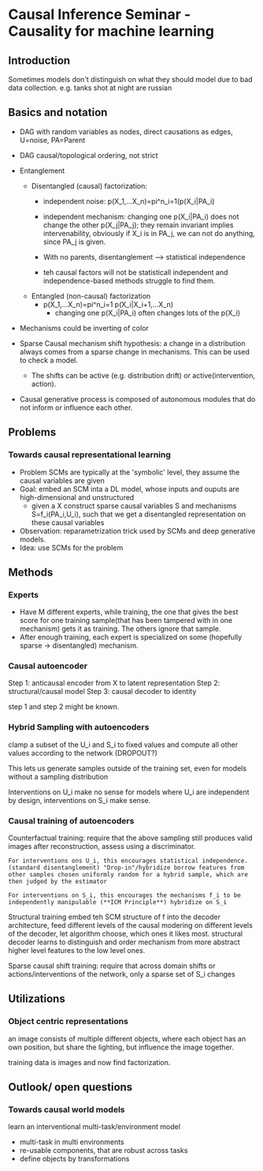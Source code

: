 # Causal Inference Seminar - Causality for machine learning
## Introduction
Sometimes models don't distinguish on what they should model due to bad data collection. e.g. tanks shot at night are russian

## Basics and notation
- DAG with random variables as nodes, direct causations as edges, U=noise, PA=Parent
- DAG causal/topological ordering, not strict
- Entanglement
	- Disentangled (causal) factorization:
		- independent noise: p(X_1,...X_n)=pi^n_i=1(p(X_i|PA_i)
		- independent mechanism: changing one p(X_i|PA_i) does not change the other p(X_j|PA_j); they remain invariant implies intervenability, obviously if X_i is in PA_j, we can not do anything, since PA_j is given.
		
		- With no parents, disentanglement --> statistical independence
		- teh causal factors will not be statisticall independent and independence-based methods struggle to find them.
	- Entangled (non-causal) factorization
		- p(X_1,...X_n)=pi^n_i=1 p(X_i|X_i+1,...X_n)
			- changing one p(X_i|PA_i) often changes lots of the p(X_i)


- Mechanisms could be inverting of color
- Sparse Causal mechanism shift hypothesis: a change in a distribution always comes from a sparse change in mechanisms. This can be used to check a model.
	- The shifts can be active (e.g. distribution drift) or active(intervention, action).
- Causal generative process is composed of autonomous modules that do not inform or influence each other.

## Problems
### Towards causal representational learning
- Problem SCMs are typically at the 'symbolic' level, they assume the causal variables are given
- Goal: embed an SCM inta a DL model, whose inputs and ouputs are high-dimensional and unstructured
	- given a X construct sparse causal variables S and mechanisms S=f_i(PA_i,U_i), such that we get a disentangled representation on these causal variables
- Observation: reparametrization trick used by SCMs and deep generative models.
- Idea: use SCMs for the problem

## Methods
### Experts
- Have M different experts, while training, the one that gives the best score for one training sample(that has been tampered with in one mechanism) gets it as training. The others ignore that sample.
- After enough training, each expert is specialized on some (hopefully sparse -> disentangled) mechanism.

### Causal autoencoder
Step 1: anticausal encoder from X to latent representation
Step 2: structural/causal model
Step 3: causal decoder to identity

step 1 and step 2 might be known.


### Hybrid Sampling with autoencoders
clamp a subset of the U_i and S_i to fixed values and compute all other values according to the network (DROPOUT?)

This lets us generate samples outside of the training set, even for models without a sampling distribution

Interventions on U_i make no sense for models where U_i are independent by design, interventions on S_i make sense.

### Causal training of autoencoders
Counterfactual training: require that the above sampling still produces valid images after reconstruction, assess using a discriminator.

	For interventions ons U_i, this encourages statistical independence. (standard disentanglement) "Drop-in"/hybridize borrow features from other samples chosen uniformly random for a hybrid sample, which are then judged by the estimator 

	For interventions on S_i, this encourages the mechanisms f_i to be independently manipulable (**ICM Principle**) hybridize on S_i
Structural training embed teh SCM structure of f into the decoder architecture, feed different levels of the causal modering on different levels of the decoder, let algorithm choose, which ones it likes most.
structural decoder learns to distinguish and order mechanism from more abstract higher level features to the low level ones.

Sparse causal shift training: require that across domain shifts or actions/interventions of the network, only a sparse set of S_i changes

## Utilizations
### Object centric representations
an image consists of multiple different objects, where each object has an own position, but share the lighting, but influence the image together.

training data is images and now find factorization.
## Outlook/ open questions
### Towards causal world models
learn an interventional multi-task/environment model
- multi-task in multi environments
- re-usable components, that are robust across tasks
- define objects by transformations